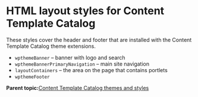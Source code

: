 # HTML layout styles for Content Template Catalog

These styles cover the header and footer that are installed with the Content Template Catalog theme extensions.

-   `wpthemeBanner` – banner with logo and search
-   `wpthemeBannerPrimaryNavigation` – main site navigation
-   `layoutContainers` – the area on the page that contains portlets
-   `wpthemeFooter`

**Parent topic:**[Content Template Catalog themes and styles](../ctc/ctc_arch_css.md)

